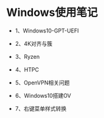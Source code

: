 # Windows使用笔记

* 1、Windows10-GPT-UEFI

* 2、4K对齐与簇

* 3、Ryzen

* 4、HTPC

* 5、OpenVPN相关问题

* 6、Windows10搭建OV

* 7、右键菜单样式转换

